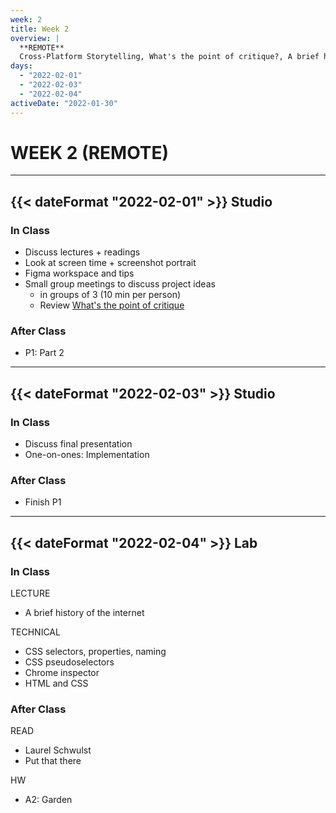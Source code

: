 ```yaml
---
week: 2
title: Week 2
overview: |
  **REMOTE**
  Cross-Platform Storytelling, What's the point of critique?, A brief history of the internet, Cascading Style Sheets, Garden
days:
  - "2022-02-01"
  - "2022-02-03"
  - "2022-02-04"
activeDate: "2022-01-30"
---
```

# WEEK 2 (REMOTE)

---

## {{< dateFormat "2022-02-01" >}} Studio

### In Class
* Discuss lectures + readings
* Look at screen time + screenshot portrait
* Figma workspace and tips
* Small group meetings to discuss project ideas
  * in groups of 3 (10 min per person)
  * Review [What's the point of critique](https://drive.google.com/file/d/1g6mQ2rKx32gW6D-MKBG8nvGWiqGY7nK3/view?usp=sharing)

### After Class
* P1: Part 2

---

## {{< dateFormat "2022-02-03" >}} Studio

### In Class
* Discuss final presentation 
* One-on-ones: Implementation

### After Class
* Finish P1

---

## {{< dateFormat "2022-02-04" >}} Lab

### In Class
LECTURE
* A brief history of the internet

TECHNICAL
* CSS selectors, properties, naming
* CSS pseudoselectors
* Chrome inspector
* HTML and CSS

### After Class
READ
* Laurel Schwulst
* Put that there

HW
* A2: Garden
